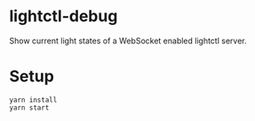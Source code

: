 # lightctl-debug

Show current light states of a WebSocket enabled lightctl server.

# Setup

```
yarn install
yarn start
```
